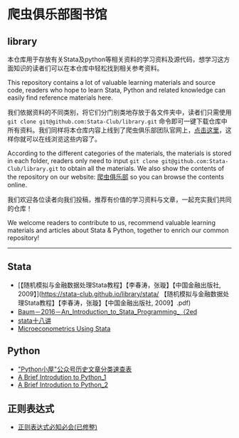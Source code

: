 # 爬虫俱乐部图书馆

## library

本仓库用于存放有关Stata及python等相关资料的学习资料及源代码，想学习这方面知识的读者们可以在本仓库中轻松找到相关参考资料。

This repository contains a lot of valuable learning materials and source code, readers who hope to learn Stata, Python and related knowledge can easily find reference materials here.

我们依据资料的不同类别，将它们分门别类地存放于各文件夹中，读者们只需使用`git clone git@github.com:Stata-Club/library.git` 命令即可一键下载仓库中所有资料。我们同样将本仓库内容上线到了爬虫俱乐部团队官网上，[点击这里](http://stata-club.github.io/)，这样你就可以在线浏览这些内容了。

According to the different categories of the materials, the materials is stored in each folder, readers only need to input `git clone git@github.com:Stata-Club/library.git` to obtain all the materials. We also show the contents of the repository on our website: [爬虫俱乐部](http://stata-club.github.io/) so you can browse the contents online.

我们欢迎各位读者向我们投稿，推荐有价值的学习资料与文章，一起充实我们共同的仓库！

We welcome readers to contribute to us, recommend valuable learning materials and articles about Stata & Python, together to enrich our common repository!

-----------------

## Stata

- [【随机模拟与金融数据处理Stata教程】【李春涛，张璇】【中国金融出版社, 2009】](https://stata-club.github.io/library/stata/     【随机模拟与金融数据处理Stata教程】【李春涛，张璇】【中国金融出版社, 2009】.pdf)
- [Baum－2016－An_Introduction_to_Stata_Programming_（2ed](https://stata-club.github.io/library/stata/Baum－2016－An_Introduction_to_Stata_Programming_（2ed）.pdf)
- [stata十八讲](https://stata-club.github.io/library/stata/stata%E5%8D%81%E5%85%AB%E8%AE%B2.pdf)
- [Microeconometrics Using Stata](http://pan.baidu.com/s/1c11gL8G)


## Python

- ["Python小屋"公众号历史文章分类速查表](https://stata-club.github.io/library/pythonhouse/index.html)
- [A Brief Introdution to Python_1](https://stata-club.github.io/library/A%20Brief%20Introdution%20to%20Python/python.pdf)
- [A Brief Introdution to Python_2](https://stata-club.github.io/library/A%20Brief%20Introdution%20to%20Python/python_part2.pdf)

## 正则表达式

- [正则表达式必知必会(已修整)](http://qunying.jb51.net:81/201209/books/zzbds_jb51.rar)